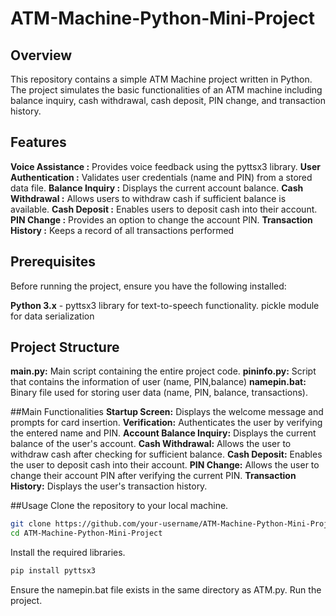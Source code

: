 # ATM-Machine-Python-Mini-Project
## Overview
This repository contains a simple ATM Machine project written in Python. The project simulates the basic functionalities of an ATM machine including balance inquiry, cash withdrawal, cash deposit, PIN change, and transaction history.

## Features
__Voice Assistance :__ Provides voice feedback using the pyttsx3 library.
__User Authentication :__ Validates user credentials (name and PIN) from a stored data file.
__Balance Inquiry :__ Displays the current account balance.
__Cash Withdrawal :__ Allows users to withdraw cash if sufficient balance is available.
__Cash Deposit :__ Enables users to deposit cash into their account.
__PIN Change :__ Provides an option to change the account PIN.
__Transaction History :__ Keeps a record of all transactions performed

## Prerequisites
Before running the project, ensure you have the following installed:

__Python 3.x__ - pyttsx3 library for text-to-speech functionality.
pickle module for data serialization

## Project Structure
__main.py:__ Main script containing the entire project code.
__pininfo.py:__ Script that contains the information of user (name, PIN,balance)
__namepin.bat:__ Binary file used for storing user data (name, PIN, balance, transactions).

##Main Functionalities
__Startup Screen:__ Displays the welcome message and prompts for card insertion.
__Verification:__ Authenticates the user by verifying the entered name and PIN.
__Account Balance Inquiry:__ Displays the current balance of the user's account.
__Cash Withdrawal:__ Allows the user to withdraw cash after checking for sufficient balance.
__Cash Deposit:__ Enables the user to deposit cash into their account.
__PIN Change:__ Allows the user to change their account PIN after verifying the current PIN.
__Transaction History:__ Displays the user's transaction history.

##Usage
Clone the repository to your local machine.
```bash
git clone https://github.com/your-username/ATM-Machine-Python-Mini-Project.git
cd ATM-Machine-Python-Mini-Project
```
Install the required libraries.
```bash
pip install pyttsx3
```
Ensure the namepin.bat file exists in the same directory as ATM.py.
Run the project.







